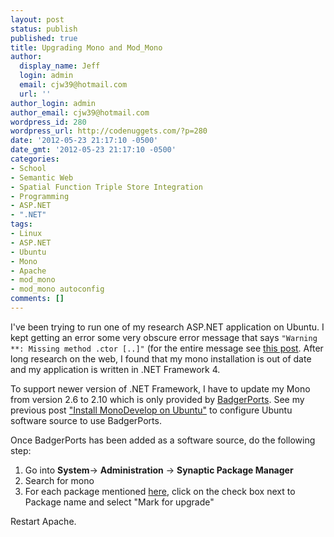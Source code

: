 ```yaml
---
layout: post
status: publish
published: true
title: Upgrading Mono and Mod_Mono
author:
  display_name: Jeff
  login: admin
  email: cjw39@hotmail.com
  url: ''
author_login: admin
author_email: cjw39@hotmail.com
wordpress_id: 280
wordpress_url: http://codenuggets.com/?p=280
date: '2012-05-23 21:17:10 -0500'
date_gmt: '2012-05-23 21:17:10 -0500'
categories:
- School
- Semantic Web
- Spatial Function Triple Store Integration
- Programming
- ASP.NET
- ".NET"
tags:
- Linux
- ASP.NET
- Ubuntu
- Mono
- Apache
- mod_mono
- mod_mono autoconfig
comments: []
---
```

I've been trying to run one of my research ASP.NET application on Ubuntu. I kept getting an error some very obscure error message that says <code>"Warning **: Missing method .ctor [..]"</code> (for the entire message see <a href="http://codenuggets.com/2012/05/23/asp-net-mono-missing-method-ctr-in-assembly/">this post</a>. After long research on the web, I found that my mono installation is out of date and my application is written in .NET Framework 4.

To support newer version of .NET Framework, I have to update my Mono from version 2.6 to 2.10 which is only provided by <a href="http://badgerports.org/">BadgerPorts</a>. See my previous post <a href="http://codenuggets.com/2012/03/26/install-monodevelop-on-ubuntu/">"Install MonoDevelop on Ubuntu"</a> to configure Ubuntu software source to use BadgerPorts.

Once BadgerPorts has been added as a software source, do the following step:


1. Go into **System**-> **Administration** -> **Synaptic Package Manager**
2. Search for mono
3. For each package mentioned <a href="http://codenuggets.com/2012/05/23/installing-asp-net-on-ubuntu-with-mod_mono-autoconfig/">here</a>, click on the check box next to Package name and select "Mark for upgrade"

Restart Apache.